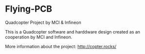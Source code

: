 # Flying-PCB
Quadcopter Project by MCI &amp; Infineon

This is a Quadcopter software and harddware design created as an cooperation by MCI and Infineon.

More information about the project: http://copter.rocks/
